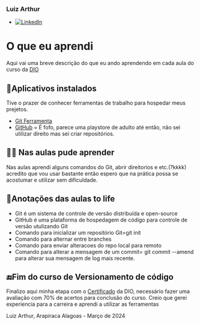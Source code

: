 ### Luiz Arthur

- [![LinkedIn](https://img.shields.io/badge/LinkedIn-0077B5?style=for-the-badge&logo=linkedin&logoColor=white)](https://www.linkedin.com/in/luiz-arthur-432013295/)

# O que eu aprendi

Aqui vai uma breve descrição do que eu ando aprendendo em cada aula do curso da [DIO](https://www.dio.me/)


## 📁Aplicativos instalados
Tive o prazer de conhecer ferramentas de trabalho para hospedar meus prejetos.

- [Git Ferramenta](https://git-scm.com/)
- [GitHub](https://github.com/) = É fofo, parece uma playstore de adulto até então, não sei utilizar direito mas sei criar repositórios.
  


## 👨‍💻 Nas aulas pude aprender
Nas aulas aprendi alguns comandos do Git, abrir direitorios e etc.(?kkkk) acredito que vou usar bastante então espero que na prática possa se acostumar e utilizar sem dificuldade.

## 📝Anotações das aulas to life
- Git é um sistema de controle de versão distribuída e open-source
- GitHub é uma plataforma de hospedagem de código para controle de versão utulizando Git
- Comando para inicializar um repositório Git=git init
- Comando para alternar entre branches
- Comando para enviar alteracoes do repo local para remoto
- Comando para alterar a mensagem de um commit= git commit --amend para alterar sua mensagem de log mais recente.

## 🔚Fim do curso de Versionamento de código
 Finalizo aqui minha etapa com o [Certificado](https://drive.google.com/file/d/1ofrgpXCptqiZk8-KNyxyjpyZTyUBQAic/view?usp=sharing) da DIO, necessário fazer uma avaliação com 70% de acertos para conclusão do curso.
 Creio que gerei experiencia para a carreira e aprendi a utilizar as ferramentas

Luiz Arthur, Arapiraca Alagoas - Março de 2024
